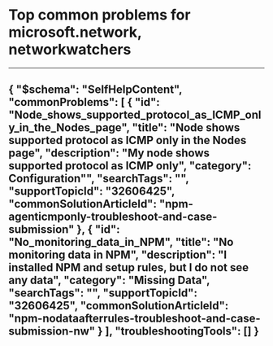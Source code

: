 <properties
	pageTitle="Top common problems for microsoft.network, networkwatchers"
	description="Top common problems for microsoft.network, networkwatchers"        
	service="microsoft.network"
	resource="networkwatchers"
	resourceTags=""
	authors="vinynigam"
	ms.author="vinigam"
	displayOrder=""
	articleId="1198ad56-c4f6-4664-819c-5f0cd232a282"
	selfHelpType="diagnoseandsolve"
	productPesIds="16160"
	cloudEnvironments="public"
/>
# Top common problems for microsoft.network, networkwatchers
---
{
    "$schema": "SelfHelpContent",
    "commonProblems": [
        {
            "id": "Node_shows_supported_protocol_as_ICMP_only_in_the_Nodes_page",
            "title": "Node shows supported protocol as ICMP only in the Nodes page",
            "description": "My node shows supported protocol as ICMP only",
            "category": Configuration"",
            "searchTags": "",
            "supportTopicId": "32606425",
            "commonSolutionArticleId": "npm-agenticmponly-troubleshoot-and-case-submission"
        },
        {
            "id": "No_monitoring_data_in_NPM",
            "title": "No monitoring data in NPM",
            "description": "I installed NPM and setup rules, but I do not see any data",
            "category": "Missing Data",
            "searchTags": "",
            "supportTopicId": "32606425",
            "commonSolutionArticleId": "npm-nodataafterrules-troubleshoot-and-case-submission-nw"
        }
    ],
    "troubleshootingTools": []
}
---
